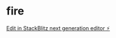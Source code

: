 # fire

[Edit in StackBlitz next generation editor ⚡️](https://stackblitz.com/~/github.com/ArthurPhyto/fire)